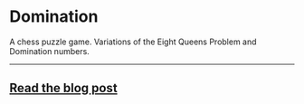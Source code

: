 # Domination

A chess puzzle game. Variations of the Eight Queens Problem and Domination numbers.

---
## [Read the blog post](ihtfy.com/domination)
